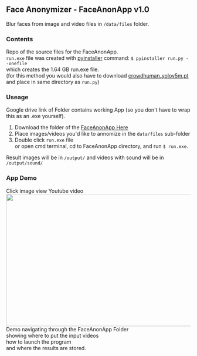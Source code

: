 ## Face Anonymizer - FaceAnonApp v1.0
Blur faces from image and video files in `/data/files` folder.<br>

### Contents
Repo of the source files for the FaceAnonApp. <br>
`run.exe` file was created with [pyinstaller](https://pypi.org/project/pyinstaller/) command: `$ pyinstaller run.py --onefile` <br>
which creates the 1.64 GB run.exe file. <Br>
(for this method you would also have to download [crowdhuman_yolov5m.pt](https://drive.google.com/file/d/1gglIwqxaH2iTvy6lZlXuAcMpd_U0GCUb/view?usp=sharing) 
and place in same directory as `run.py`)<br>

### Useage
Google drive link of Folder contains working App (so you don't have to wrap this as an .exe yourself). 
1. Download the folder of the [FaceAnonApp Here](https://drive.google.com/file/d/1gskbA1EkMdQ2LZ7-f40dxMYGZqEfC_eD/view?usp=sharing)
2. Place images/videos you'd like to annomize in the `data/files` sub-folder 
3. Double click `run.exe` file <br>
  or open cmd terminal, cd to FaceAnonApp directory, and run `$ run.exe`. <br>

Result images will be in `/output/` and videos with sound will be in `/output/sound/`

### App Demo
Click image view Youtube video<br>
[<img src="https://i3.ytimg.com/vi/wRkt-qNl5Uk/maxresdefault.jpg" width="640" height="360" target="_blank">](https://www.youtube.com/watch?v=wRkt-qNl5Uk)<br>
Demo navigating through the FaceAnonApp Folder<br>
showing where to put the input videos<br>
how to launch the program<br>
and where the results are stored.
